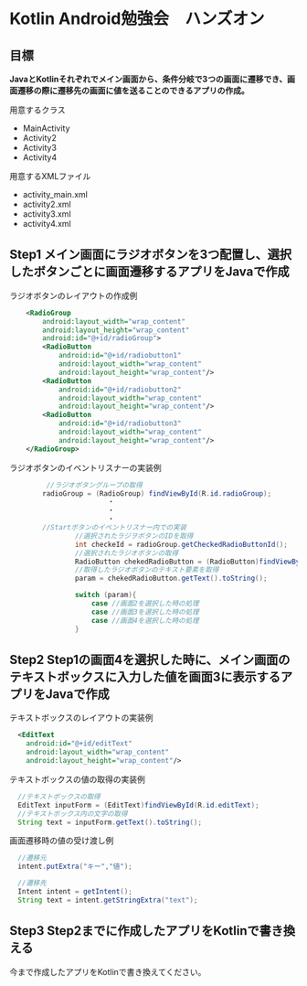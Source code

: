 # Kotlin Android勉強会　ハンズオン

## 目標　
**JavaとKotlinそれぞれでメイン画面から、条件分岐で3つの画面に遷移でき、画面遷移の際に遷移先の画面に値を送ることのできるアプリの作成。**

用意するクラス
- MainActivity
- Activity2
- Activity3
- Activity4

用意するXMLファイル
- activity_main.xml
- activity2.xml
- activity3.xml
- activity4.xml

## Step1 メイン画面にラジオボタンを3つ配置し、選択したボタンごとに画面遷移するアプリをJavaで作成


ラジオボタンのレイアウトの作成例
```XML
    <RadioGroup
        android:layout_width="wrap_content"
        android:layout_height="wrap_content"
        android:id="@+id/radioGroup">
        <RadioButton
            android:id="@+id/radiobutton1"
            android:layout_width="wrap_content"
            android:layout_height="wrap_content"/>
        <RadioButton
            android:id="@+id/radiobutton2"
            android:layout_width="wrap_content"
            android:layout_height="wrap_content"/>
        <RadioButton
            android:id="@+id/radiobutton3"
            android:layout_width="wrap_content"
            android:layout_height="wrap_content"/>
    </RadioGroup>

```

ラジオボタンのイベントリスナーの実装例
```Java
         //ラジオボタングループの取得
        radioGroup = (RadioGroup) findViewById(R.id.radioGroup);
                        ・
                        ・
                        ・
        //Startボタンのイベントリスナー内での実装
                //選択されたラジヲボタンのIDを取得
                int checkeId = radioGroup.getCheckedRadioButtonId();
                //選択されたラジオボタンの取得
                RadioButton chekedRadioButton = (RadioButton)findViewById(checkeId);
                //取得したラジオボタンのテキスト要素を取得
                param = chekedRadioButton.getText().toString();

                switch (param){
                    case //画面2を選択した時の処理
                    case //画面3を選択した時の処理
                    case //画面4を選択した時の処理
                }

```

## Step2 Step1の画面4を選択した時に、メイン画面のテキストボックスに入力した値を画面3に表示するアプリをJavaで作成

テキストボックスのレイアウトの実装例
```XML
  <EditText
    android:id="@+id/editText"
    android:layout_width="wrap_content"
    android:layout_height="wrap_content"/>
```

テキストボックスの値の取得の実装例
```Java
  //テキストボックスの取得
  EditText inputForm = (EditText)findViewById(R.id.editText);
  //テキストボックス内の文字の取得
  String text = inputForm.getText().toString();
```

画面遷移時の値の受け渡し例
```Java
  //遷移元
  intent.putExtra("キー","値");

  //遷移先
  Intent intent = getIntent();
  String text = intent.getStringExtra("text");

```

## Step3 Step2までに作成したアプリをKotlinで書き換える
今まで作成したアプリをKotlinで書き換えてください。
